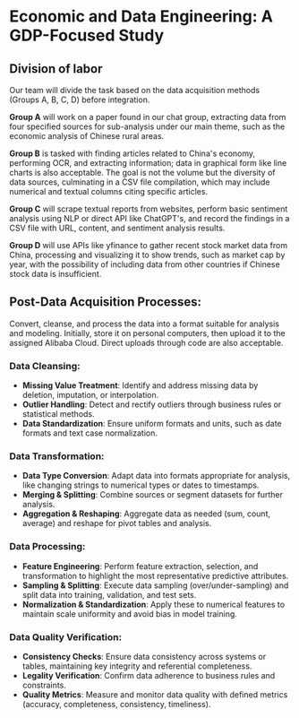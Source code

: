 # Economic and Data Engineering: A GDP-Focused Study

## Division of labor
Our team will divide the task based on the data acquisition methods (Groups A, B, C, D) before integration. 

**Group A** will work on a paper found in our chat group, extracting data from four specified sources for sub-analysis under our main theme, such as the economic analysis of Chinese rural areas. 

**Group B** is tasked with finding articles related to China's economy, performing OCR, and extracting information; data in graphical form like line charts is also acceptable. The goal is not the volume but the diversity of data sources, culminating in a CSV file compilation, which may include numerical and textual columns citing specific articles. 

**Group C** will scrape textual reports from websites, perform basic sentiment analysis using NLP or direct API like ChatGPT's, and record the findings in a CSV file with URL, content, and sentiment analysis results. 

**Group D** will use APIs like yfinance to gather recent stock market data from China, processing and visualizing it to show trends, such as market cap by year, with the possibility of including data from other countries if Chinese stock data is insufficient.

## Post-Data Acquisition Processes:

Convert, cleanse, and process the data into a format suitable for analysis and modeling. Initially, store it on personal computers, then upload it to the assigned Alibaba Cloud. Direct uploads through code are also acceptable.

### Data Cleansing:
- **Missing Value Treatment**: Identify and address missing data by deletion, imputation, or interpolation.
- **Outlier Handling**: Detect and rectify outliers through business rules or statistical methods.
- **Data Standardization**: Ensure uniform formats and units, such as date formats and text case normalization.

### Data Transformation:
- **Data Type Conversion**: Adapt data into formats appropriate for analysis, like changing strings to numerical types or dates to timestamps.
- **Merging & Splitting**: Combine sources or segment datasets for further analysis.
- **Aggregation & Reshaping**: Aggregate data as needed (sum, count, average) and reshape for pivot tables and analysis.

### Data Processing:
- **Feature Engineering**: Perform feature extraction, selection, and transformation to highlight the most representative predictive attributes.
- **Sampling & Splitting**: Execute data sampling (over/under-sampling) and split data into training, validation, and test sets.
- **Normalization & Standardization**: Apply these to numerical features to maintain scale uniformity and avoid bias in model training.

### Data Quality Verification:
- **Consistency Checks**: Ensure data consistency across systems or tables, maintaining key integrity and referential completeness.
- **Legality Verification**: Confirm data adherence to business rules and constraints.
- **Quality Metrics**: Measure and monitor data quality with defined metrics (accuracy, completeness, consistency, timeliness).
